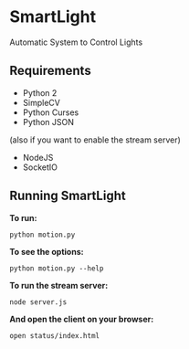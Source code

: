 SmartLight
==========

Automatic System to Control Lights

Requirements
------------

* Python 2
* SimpleCV 
* Python Curses
* Python JSON

(also if you want to enable the stream server)

* NodeJS
* SocketIO

Running SmartLight
------------------

**To run:**

    python motion.py

**To see the options:**

    python motion.py --help

**To run the stream server:**

    node server.js

**And open the client on your browser:**

    open status/index.html
